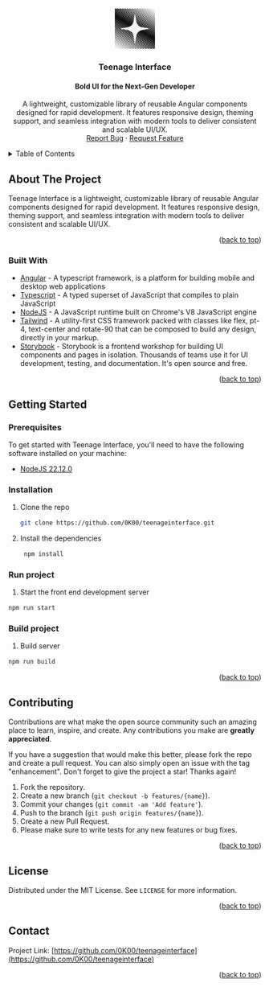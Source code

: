 <a name="readme-top"></a>

<!-- PROJECT LOGO -->
<br />
<div align="center">
  <a href="https://github.com/0K00/teenageinterface">
    <img src="./public/picture_avatar.png" alt="Logo" width="80" height="80">
  </a>

  <h3 align="center">Teenage Interface</h3>
  <h4 align="center">Bold UI for the Next-Gen Developer</h4>

  <p align="center">
    A lightweight, customizable library of reusable Angular components designed for rapid development. It features responsive design, theming support, and seamless integration with modern tools to deliver consistent and scalable UI/UX.
    <br />
    <a href="https://github.com/0K00/teenageinterface/issues">Report Bug</a>
    ·
    <a href="https://github.com/0K00/teenageinterface/pulls">Request Feature</a>
  </p>
</div>



<!-- TABLE OF CONTENTS -->
<details>
  <summary>Table of Contents</summary>
  <ol>
    <li>
      <a href="#about-the-project">About The Project</a>
      <ul>
        <li><a href="#built-with">Built With</a></li>
      </ul>
    </li>
    <li>
      <a href="#getting-started">Getting Started</a>
      <ul>
        <li><a href="#prerequisites">Prerequisites</a></li>
        <li><a href="#installation">Installation</a></li>
        <li><a href="#run-project">Run project</a></li>
        <li><a href="#build-project">Build project</a></li>
      </ul>
    </li>
    <li><a href="#contributing">Contributing</a></li>
    <li><a href="#license">License</a></li>
    <li><a href="#contact">Contact</a></li>
  </ol>
</details>

<!-- ABOUT THE PROJECT -->
## About The Project

Teenage Interface is a lightweight, customizable library of reusable Angular components designed for rapid development. It features responsive design, theming support, and seamless integration with modern tools to deliver consistent and scalable UI/UX.

<p align="right">(<a href="#readme-top">back to top</a>)</p>

### Built With

* [Angular](https://angular.io/ "Angular") - A typescript framework, is a platform for building mobile and desktop web applications
* [Typescript](https://www.typescriptlang.org/ "Typescript") - A typed superset of JavaScript that compiles to plain JavaScript
* [NodeJS](https://nodejs.org/en/ "NodeJS") - A JavaScript runtime built on Chrome's V8 JavaScript engine
* [Tailwind](https://tailwindcss.com/ "Tailwind") - A utility-first CSS framework packed with classes like flex, pt-4, text-center and rotate-90 that can be composed to build any design, directly in your markup.
* [Storybook](https://storybook.js.org/ "Storybook") - Storybook is a frontend workshop for building UI components and pages in isolation. Thousands of teams use it for UI development, testing, and documentation. It's open source and free.

<p align="right">(<a href="#readme-top">back to top</a>)</p>

<!-- GETTING STARTED -->
## Getting Started

### Prerequisites

To get started with Teenage Interface, you'll need to have the following software installed on your machine:

* [NodeJS 22.12.0](https://nodejs.org/en/download/releases/ "NodeJS")

### Installation

1. Clone the repo

   ```sh
   git clone https://github.com/0K00/teenageinterface.git
   ```
   
2. Install the dependencies

   ```sh
    npm install
   ```
   
### Run project

1. Start the front end development server

  ```sh
  npm run start
  ```

### Build project

1. Build server

  ```sh
  npm run build
  ```
   
<p align="right">(<a href="#readme-top">back to top</a>)</p>

<!-- CONTRIBUTING -->
## Contributing

Contributions are what make the open source community such an amazing place to learn, inspire, and create. Any contributions you make are **greatly appreciated**.

If you have a suggestion that would make this better, please fork the repo and create a pull request. You can also simply open an issue with the tag "enhancement".
Don't forget to give the project a star! Thanks again!

1. Fork the repository.
2. Create a new branch (`git checkout -b features/{name}`).
3. Commit your changes (`git commit -am 'Add feature'`).
4. Push to the branch (`git push origin features/{name}`).
5. Create a new Pull Request.
6. Please make sure to write tests for any new features or bug fixes.

<p align="right">(<a href="#readme-top">back to top</a>)</p>

<!-- LICENSE -->
## License

Distributed under the MIT License. See `LICENSE` for more information.

<p align="right">(<a href="#readme-top">back to top</a>)</p>

<!-- CONTACT -->
## Contact

Project Link: [https://github.com/0K00/teenageinterface](https://github.com/0K00/teenageinterface)

<p align="right">(<a href="#readme-top">back to top</a>)</p>
